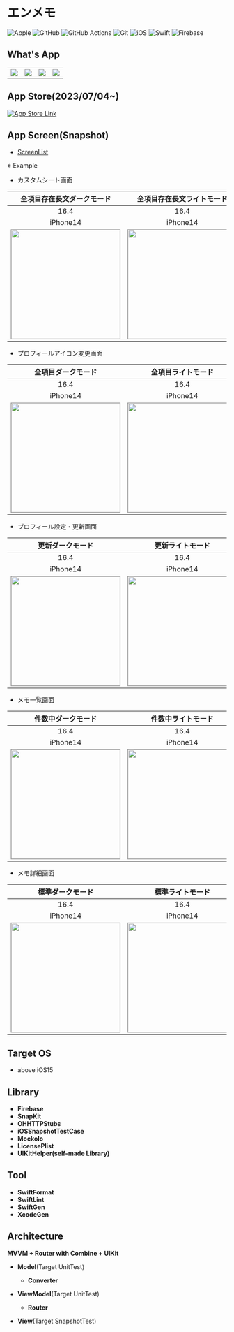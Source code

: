 # エンメモ

![Apple](https://img.shields.io/badge/Apple-%23777777.svg?style=for-the-badge&logo=apple&logoColor=white) ![GitHub](https://img.shields.io/badge/github-%23121011.svg?style=for-the-badge&logo=github&logoColor=white) ![GitHub Actions](https://img.shields.io/badge/github%20actions-%232671E5.svg?style=for-the-badge&logo=githubactions&logoColor=white) ![Git](https://img.shields.io/badge/git-%23F05033.svg?style=for-the-badge&logo=git&logoColor=white) ![iOS](https://img.shields.io/badge/iOS-008000?style=for-the-badge&logo=ios&logoColor=white) ![Swift](https://img.shields.io/badge/swift-F54A2A?style=for-the-badge&logo=swift&logoColor=white)  ![Firebase](https://img.shields.io/badge/Firebase-039BE5?style=for-the-badge&logo=Firebase&logoColor=white)

## What's App

| | | | |
|:---:|:---:|:---:|:---:|
| <img src='Screenshot/Screenshot1.jpeg' /> | <img src='Screenshot/Screenshot2.jpeg' /> | <img src='Screenshot/Screenshot3.jpeg' /> | <img src='Screenshot/Screenshot4.jpeg' /> |

## App Store(2023/07/04~)

[![App Store Link][app-store-url]][AppStore]

[app-store-url]: https://img.shields.io/badge/App_Store-0D96F6?style=for-the-badge&logo=app-store&logoColor=white
[AppStore]: https://apps.apple.com/us/app/%E3%82%A8%E3%83%B3%E3%83%A1%E3%83%A2/id6450376037

## App Screen(Snapshot)

* [ScreenList](https://github.com/yossibank/EngineerMemo/tree/main/EngineerMemoSnapshotTests/Reports)

※ Example

* カスタムシート画面

|全項目存在長文ダークモード|全項目存在長文ライトモード|
|:---:|:---:|
|16.4|16.4|
|iPhone14|iPhone14|
|<img src='EngineerMemoSnapshotTests/ReferenceImages_64/カスタムシート/testSheetViewController_全項目存在_長文_ダークモード_iPhone_16_4_390x844@3x.png' width='250' style='border: 1px solid #999' />|<img src='EngineerMemoSnapshotTests/ReferenceImages_64/カスタムシート/testSheetViewController_全項目存在_長文_ライトモード_iPhone_16_4_390x844@3x.png' width='250' style='border: 1px solid #999' />|

* プロフィールアイコン変更画面

|全項目ダークモード|全項目ライトモード|
|:---:|:---:|
|16.4|16.4|
|iPhone14|iPhone14|
|<img src='EngineerMemoSnapshotTests/ReferenceImages_64/プロフィールアイコン変更画面/testProfileIconViewController_全項目_ダークモード_iPhone_16_4_390x844@3x.png' width='250' style='border: 1px solid #999' />|<img src='EngineerMemoSnapshotTests/ReferenceImages_64/プロフィールアイコン変更画面/testProfileIconViewController_全項目_ライトモード_iPhone_16_4_390x844@3x.png' width='250' style='border: 1px solid #999' />|

* プロフィール設定・更新画面

|更新ダークモード|更新ライトモード|
|:---:|:---:|
|16.4|16.4|
|iPhone14|iPhone14|
|<img src='EngineerMemoSnapshotTests/ReferenceImages_64/プロフィール基本情報設定・更新画面/testBasicUpdateViewController_更新_ダークモード_iPhone_16_4_390x844@3x.png' width='250' style='border: 1px solid #999' />|<img src='EngineerMemoSnapshotTests/ReferenceImages_64/プロフィール基本情報設定・更新画面/testBasicUpdateViewController_更新_ライトモード_iPhone_16_4_390x844@3x.png' width='250' style='border: 1px solid #999' />|

* メモ一覧画面

|件数中ダークモード|件数中ライトモード|
|:---:|:---:|
|16.4|16.4|
|iPhone14|iPhone14|
|<img src='EngineerMemoSnapshotTests/ReferenceImages_64/メモ一覧画面/testMemoListViewController_件数中_ダークモード_iPhone_16_4_390x844@3x.png' width='250' style='border: 1px solid #999' />|<img src='EngineerMemoSnapshotTests/ReferenceImages_64/メモ一覧画面/testMemoListViewController_件数中_ライトモード_iPhone_16_4_390x844@3x.png' width='250' style='border: 1px solid #999' />|

* メモ詳細画面

|標準ダークモード|標準ライトモード|
|:---:|:---:|
|16.4|16.4|
|iPhone14|iPhone14|
|<img src='EngineerMemoSnapshotTests/ReferenceImages_64/メモ詳細画面/testMemoDetailViewController_標準_ダークモード_iPhone_16_4_390x844@3x.png' width='250' style='border: 1px solid #999' />|<img src='EngineerMemoSnapshotTests/ReferenceImages_64/メモ詳細画面/testMemoDetailViewController_標準_ライトモード_iPhone_16_4_390x844@3x.png' width='250' style='border: 1px solid #999' />|

## Target OS

* above iOS15

## Library

* **Firebase**
* **SnapKit**
* **OHHTTPStubs**
* **iOSSnapshotTestCase**
* **Mockolo**
* **LicensePlist**
* **UIKitHelper(self-made Library)**

## Tool

* **SwiftFormat**
* **SwiftLint**
* **SwiftGen**
* **XcodeGen**

## Architecture

**MVVM + Router with Combine + UIKit**

* **Model**(Target UnitTest)
  - **Converter**

* **ViewModel**(Target UnitTest)
  - **Router**

* **View**(Target SnapshotTest)
